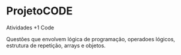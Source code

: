 # ProjetoCODE
 Atividades +1 Code

Questões que envolvem lógica de programação, operadoes lógicos, estrutura de repetição, arrays e objetos.